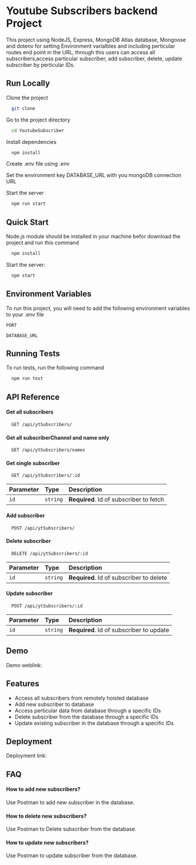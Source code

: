 # Youtube Subscribers backend Project

This project using NodeJS, Express, MongoDB Atlas database, Mongoose and dotenv for setting Environment varialbles and including perticular routes end point in the URL, through this users can access all subscribers,access particular subscriber, add subscriber, delete, update subscriber by perticular IDs.

## Run Locally

Clone the project

```bash
  git clone 
```

Go to the project directory

```bash
  cd YoutubeSubscriber
```

Install dependencies

```bash
  npm install
```
Create .env file using .env

Set the environment key DATABASE_URL with you mongoDB connection URL

Start the server

```bash
  npm run start
```


## Quick Start

Node.js module should be installed in your machine befor download the project and run this command

```bash
  npm install
```
Start the server:
```bash
  npm start
```

    
## Environment Variables

To run this project, you will need to add the following environment variables to your .env file

`PORT`

`DATABASE_URL`


## Running Tests

To run tests, run the following command

```bash
  npm run test
```


## API Reference

#### Get all subscribers

```http
  GET /api/ytSubscribers/
```

#### Get all subscriberChannel and name only

```http
  GET /api/ytSubscribers/names
```

#### Get single subscriber

```http
  GET /api/ytSubscribers/:id
```

| Parameter | Type     | Description                       |
| :-------- | :------- | :-------------------------------- |
| `id`      | `string` | **Required**. Id of subscriber to fetch |

#### Add subscriber
```http
  POST /api/ytSubscribers/
```

#### Delete subscriber
```http
  DELETE /api/ytSubscribers/:id
```
| Parameter | Type     | Description                       |
| :-------- | :------- | :-------------------------------- |
| `id`      | `string` | **Required**. Id of subscriber to delete |

#### Update subscriber
```http
  POST /api/ytSubscribers/:id
```
| Parameter | Type     | Description                       |
| :-------- | :------- | :-------------------------------- |
| `id`      | `string` | **Required**. Id of subscriber to update |




## Demo
Demo weblink:


## Features

- Access all subscribers from remotely hoisted database
- Add new subscriber to database
- Access perticular data from database through a specific IDs
- Delete subscriber from the database through a specific IDs
- Update existing subscriber in the database through a specific IDs



## Deployment
Deployment link:




## FAQ

#### How to add new subscribers?

Use Postman to add new subscriber in the database.

#### How to delete new subscribers?
Use Postman to Delete subscriber from the database.

#### How to update new subscribers?
Use Postman to update subscriber from the database.
